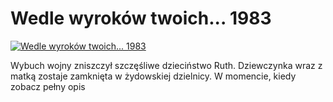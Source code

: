 Wedle wyroków twoich... 1983 
=============
[![Wedle wyroków twoich... 1983 ](http://vidos.pl/images/player.gif)](http://vidos.pl/wedle-wyrokow-twoich-1983)

 Wybuch wojny zniszczył szczęśliwe dzieciństwo Ruth. Dziewczynka wraz z matką zostaje zamknięta w żydowskiej dzielnicy. W momencie, kiedy zobacz pełny opis
